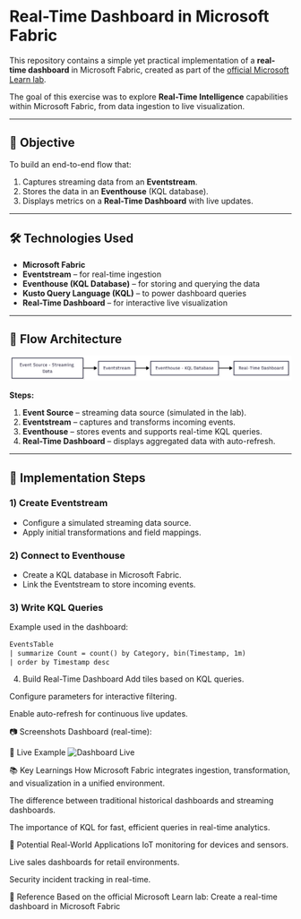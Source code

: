 # Real-Time Dashboard in Microsoft Fabric

This repository contains a simple yet practical implementation of a **real-time dashboard** in Microsoft Fabric, created as part of the [official Microsoft Learn lab](https://microsoftlearning.github.io).

The goal of this exercise was to explore **Real-Time Intelligence** capabilities within Microsoft Fabric, from data ingestion to live visualization.

---

## 🎯 Objective

To build an end-to-end flow that:
1. Captures streaming data from an **Eventstream**.
2. Stores the data in an **Eventhouse** (KQL database).
3. Displays metrics on a **Real-Time Dashboard** with live updates.

---

## 🛠️ Technologies Used

- **Microsoft Fabric**
- **Eventstream** – for real-time ingestion  
- **Eventhouse (KQL Database)** – for storing and querying the data  
- **Kusto Query Language (KQL)** – to power dashboard queries  
- **Real-Time Dashboard** – for interactive live visualization

---

## 🔄 Flow Architecture

![Fabric Real-Time Flow](images/fabric_realtime_flow.png)

**Steps:**
1. **Event Source** – streaming data source (simulated in the lab).  
2. **Eventstream** – captures and transforms incoming events.  
3. **Eventhouse** – stores events and supports real-time KQL queries.  
4. **Real-Time Dashboard** – displays aggregated data with auto-refresh.

---

## 📌 Implementation Steps

### 1) Create Eventstream
- Configure a simulated streaming data source.
- Apply initial transformations and field mappings.

### 2) Connect to Eventhouse
- Create a KQL database in Microsoft Fabric.
- Link the Eventstream to store incoming events.

### 3) Write KQL Queries
Example used in the dashboard:

```kql
EventsTable
| summarize Count = count() by Category, bin(Timestamp, 1m)
| order by Timestamp desc
```

4) Build Real-Time Dashboard
Add tiles based on KQL queries.

Configure parameters for interactive filtering.

Enable auto-refresh for continuous live updates.

📷 Screenshots
Dashboard (real-time):


🎥 Live Example
![Dashboard Live](images/dashboard_live.gif)

📚 Key Learnings
How Microsoft Fabric integrates ingestion, transformation, and visualization in a unified environment.

The difference between traditional historical dashboards and streaming dashboards.

The importance of KQL for fast, efficient queries in real-time analytics.

🚀 Potential Real-World Applications
IoT monitoring for devices and sensors.

Live sales dashboards for retail environments.

Security incident tracking in real-time.

📎 Reference
Based on the official Microsoft Learn lab:
Create a real-time dashboard in Microsoft Fabric
